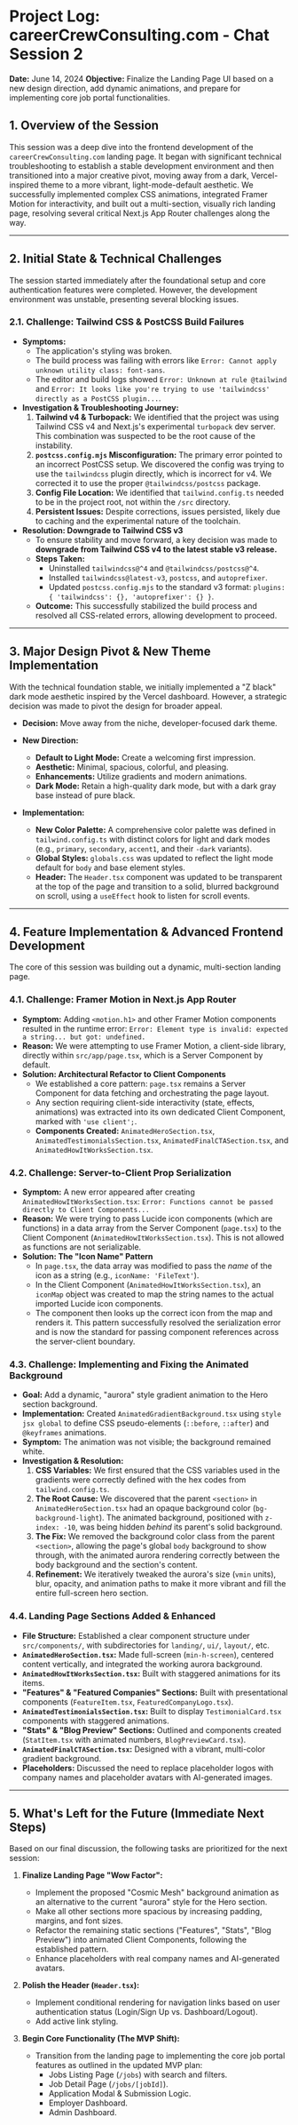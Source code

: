 # Project Log: careerCrewConsulting.com - Chat Session 2

**Date:** June 14, 2024
**Objective:** Finalize the Landing Page UI based on a new design direction, add dynamic animations, and prepare for implementing core job portal functionalities.

## 1. Overview of the Session

This session was a deep dive into the frontend development of the `careerCrewConsulting.com` landing page. It began with significant technical troubleshooting to establish a stable development environment and then transitioned into a major creative pivot, moving away from a dark, Vercel-inspired theme to a more vibrant, light-mode-default aesthetic. We successfully implemented complex CSS animations, integrated Framer Motion for interactivity, and built out a multi-section, visually rich landing page, resolving several critical Next.js App Router challenges along the way.

---

## 2. Initial State & Technical Challenges

The session started immediately after the foundational setup and core authentication features were completed. However, the development environment was unstable, presenting several blocking issues.

### 2.1. Challenge: Tailwind CSS & PostCSS Build Failures

-   **Symptoms:**
    -   The application's styling was broken.
    -   The build process was failing with errors like `Error: Cannot apply unknown utility class: font-sans`.
    -   The editor and build logs showed `Error: Unknown at rule @tailwind` and `Error: It looks like you're trying to use 'tailwindcss' directly as a PostCSS plugin...`.
-   **Investigation & Troubleshooting Journey:**
    1.  **Tailwind v4 & Turbopack:** We identified that the project was using Tailwind CSS v4 and Next.js's experimental `turbopack` dev server. This combination was suspected to be the root cause of the instability.
    2.  **`postcss.config.mjs` Misconfiguration:** The primary error pointed to an incorrect PostCSS setup. We discovered the config was trying to use the `tailwindcss` plugin directly, which is incorrect for v4. We corrected it to use the proper `@tailwindcss/postcss` package.
    3.  **Config File Location:** We identified that `tailwind.config.ts` needed to be in the project root, not within the `/src` directory.
    4.  **Persistent Issues:** Despite corrections, issues persisted, likely due to caching and the experimental nature of the toolchain.
-   **Resolution: Downgrade to Tailwind CSS v3**
    -   To ensure stability and move forward, a key decision was made to **downgrade from Tailwind CSS v4 to the latest stable v3 release.**
    -   **Steps Taken:**
        -   Uninstalled `tailwindcss@^4` and `@tailwindcss/postcss@^4`.
        -   Installed `tailwindcss@latest-v3`, `postcss`, and `autoprefixer`.
        -   Updated `postcss.config.mjs` to the standard v3 format: `plugins: { 'tailwindcss': {}, 'autoprefixer': {} }`.
    -   **Outcome:** This successfully stabilized the build process and resolved all CSS-related errors, allowing development to proceed.

---

## 3. Major Design Pivot & New Theme Implementation

With the technical foundation stable, we initially implemented a "Z black" dark mode aesthetic inspired by the Vercel dashboard. However, a strategic decision was made to pivot the design for broader appeal.

-   **Decision:** Move away from the niche, developer-focused dark theme.
-   **New Direction:**
    -   **Default to Light Mode:** Create a welcoming first impression.
    -   **Aesthetic:** Minimal, spacious, colorful, and pleasing.
    -   **Enhancements:** Utilize gradients and modern animations.
    -   **Dark Mode:** Retain a high-quality dark mode, but with a dark gray base instead of pure black.

-   **Implementation:**
    -   **New Color Palette:** A comprehensive color palette was defined in `tailwind.config.ts` with distinct colors for light and dark modes (e.g., `primary`, `secondary`, `accent1`, and their `-dark` variants).
    -   **Global Styles:** `globals.css` was updated to reflect the light mode default for `body` and base element styles.
    -   **Header:** The `Header.tsx` component was updated to be transparent at the top of the page and transition to a solid, blurred background on scroll, using a `useEffect` hook to listen for scroll events.

---

## 4. Feature Implementation & Advanced Frontend Development

The core of this session was building out a dynamic, multi-section landing page.

### 4.1. Challenge: Framer Motion in Next.js App Router

-   **Symptom:** Adding `<motion.h1>` and other Framer Motion components resulted in the runtime error: `Error: Element type is invalid: expected a string... but got: undefined.`
-   **Reason:** We were attempting to use Framer Motion, a client-side library, directly within `src/app/page.tsx`, which is a Server Component by default.
-   **Solution: Architectural Refactor to Client Components**
    -   We established a core pattern: `page.tsx` remains a Server Component for data fetching and orchestrating the page layout.
    -   Any section requiring client-side interactivity (state, effects, animations) was extracted into its own dedicated Client Component, marked with `'use client';`.
    -   **Components Created:** `AnimatedHeroSection.tsx`, `AnimatedTestimonialsSection.tsx`, `AnimatedFinalCTASection.tsx`, and `AnimatedHowItWorksSection.tsx`.

### 4.2. Challenge: Server-to-Client Prop Serialization

-   **Symptom:** A new error appeared after creating `AnimatedHowItWorksSection.tsx`: `Error: Functions cannot be passed directly to Client Components...`
-   **Reason:** We were trying to pass Lucide icon components (which are functions) in a data array from the Server Component (`page.tsx`) to the Client Component (`AnimatedHowItWorksSection.tsx`). This is not allowed as functions are not serializable.
-   **Solution: The "Icon Name" Pattern**
    -   In `page.tsx`, the data array was modified to pass the *name* of the icon as a string (e.g., `iconName: 'FileText'`).
    -   In the Client Component (`AnimatedHowItWorksSection.tsx`), an `iconMap` object was created to map the string names to the actual imported Lucide icon components.
    -   The component then looks up the correct icon from the map and renders it. This pattern successfully resolved the serialization error and is now the standard for passing component references across the server-client boundary.

### 4.3. Challenge: Implementing and Fixing the Animated Background

-   **Goal:** Add a dynamic, "aurora" style gradient animation to the Hero section background.
-   **Implementation:** Created `AnimatedGradientBackground.tsx` using `style jsx global` to define CSS pseudo-elements (`::before`, `::after`) and `@keyframes` animations.
-   **Symptom:** The animation was not visible; the background remained white.
-   **Investigation & Resolution:**
    1.  **CSS Variables:** We first ensured that the CSS variables used in the gradients were correctly defined with the hex codes from `tailwind.config.ts`.
    2.  **The Root Cause:** We discovered that the parent `<section>` in `AnimatedHeroSection.tsx` had an opaque background color (`bg-background-light`). The animated background, positioned with `z-index: -10`, was being hidden *behind* its parent's solid background.
    3.  **The Fix:** We removed the background color class from the parent `<section>`, allowing the page's global `body` background to show through, with the animated aurora rendering correctly between the body background and the section's content.
    4.  **Refinement:** We iteratively tweaked the aurora's size (`vmin` units), blur, opacity, and animation paths to make it more vibrant and fill the entire full-screen hero section.

### 4.4. Landing Page Sections Added & Enhanced

-   **File Structure:** Established a clear component structure under `src/components/`, with subdirectories for `landing/`, `ui/`, `layout/`, etc.
-   **`AnimatedHeroSection.tsx`:** Made full-screen (`min-h-screen`), centered content vertically, and integrated the working aurora background.
-   **`AnimatedHowItWorksSection.tsx`:** Built with staggered animations for its items.
-   **"Features" & "Featured Companies" Sections:** Built with presentational components (`FeatureItem.tsx`, `FeaturedCompanyLogo.tsx`).
-   **`AnimatedTestimonialsSection.tsx`:** Built to display `TestimonialCard.tsx` components with staggered animations.
-   **"Stats" & "Blog Preview" Sections:** Outlined and components created (`StatItem.tsx` with animated numbers, `BlogPreviewCard.tsx`).
-   **`AnimatedFinalCTASection.tsx`:** Designed with a vibrant, multi-color gradient background.
-   **Placeholders:** Discussed the need to replace placeholder logos with company names and placeholder avatars with AI-generated images.

---

## 5. What's Left for the Future (Immediate Next Steps)

Based on our final discussion, the following tasks are prioritized for the next session:

1.  **Finalize Landing Page "Wow Factor":**
    -   Implement the proposed "Cosmic Mesh" background animation as an alternative to the current "aurora" style for the Hero section.
    -   Make all other sections more spacious by increasing padding, margins, and font sizes.
    -   Refactor the remaining static sections ("Features", "Stats", "Blog Preview") into animated Client Components, following the established pattern.
    -   Enhance placeholders with real company names and AI-generated avatars.

2.  **Polish the Header (`Header.tsx`):**
    -   Implement conditional rendering for navigation links based on user authentication status (Login/Sign Up vs. Dashboard/Logout).
    -   Add active link styling.

3.  **Begin Core Functionality (The MVP Shift):**
    -   Transition from the landing page to implementing the core job portal features as outlined in the updated MVP plan:
        -   Jobs Listing Page (`/jobs`) with search and filters.
        -   Job Detail Page (`/jobs/[jobId]`).
        -   Application Modal & Submission Logic.
        -   Employer Dashboard.
        -   Admin Dashboard.